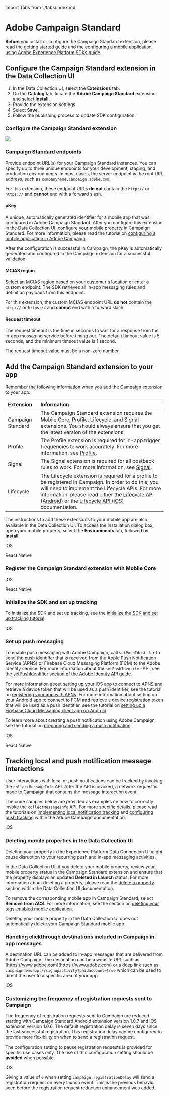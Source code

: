 import Tabs from './tabs/index.md'

# Adobe Campaign Standard

<InlineAlert variant="info" slots="text"/>

**Before** you install or configure the Campaign Standard extension, please read the [getting started guide](../getting-started/create-a-mobile-property.md) and the [configuring a mobile application using Adobe Experience Platform SDKs guide](https://experienceleague.adobe.com/docs/campaign-standard/using/administrating/configuring-channels/configuring-a-mobile-application.html).

## Configure the Campaign Standard extension in the Data Collection UI

1. In the Data Collection UI, select the **Extensions** tab.
2. On the **Catalog** tab, locate the **Adobe Campaign Standard** extension, and select **Install**.
3. Provide the extension settings.
4. Select **Save**.
5. Follow the publishing process to update SDK configuration.

### Configure the Campaign Standard extension

![](./assets/index/configure.png)

### Campaign Standard endpoints

Provide endpoint URL(s) for your Campaign Standard instances. You can specify up to three unique endpoints for your development, staging, and production environments. In most cases, the server endpoint is the root URL address, such as `companyname.campaign.adobe.com`.

<InlineAlert variant="warning" slots="text"/>

For this extension, these endpoint URLs **do not** contain the `http://` or `https://` and **cannot** end with a forward slash.

#### pKey

A unique, automatically generated identifier for a mobile app that was configured in Adobe Campaign Standard. After you configure this extension in the Data Collection UI, configure your mobile property in Campaign Standard. For more information, please read the tutorial on [configuring a mobile application in Adobe Campaign](https://experienceleague.adobe.com/docs/campaign-standard/using/administrating/configuring-channels/configuring-a-mobile-application.html).

After the configuration is successful in Campaign, the pKey is automatically generated and configured in the Campaign extension for a successful validation.

#### MCIAS region

Select an MCIAS region based on your customer's location or enter a custom endpoint. The SDK retrieves all in-app messaging rules and definition payloads from this endpoint.

<InlineAlert variant="warning" slots="text"/>

For this extension, the custom MCIAS endpoint URL **do not** contain the `http://` or `https://` and **cannot** end with a forward slash.

#### Request timeout

The request timeout is the time in seconds to wait for a response from the in-app messaging service before timing out. The default timeout value is 5 seconds, and the minimum timeout value is 1 second.

<InlineAlert variant="warning" slots="text"/>

The request timeout value must be a non-zero number.

## Add the Campaign Standard extension to your app

Remember the following information when you add the Campaign extension to your app:

| Extension | Information |
| :--- | :--- |
| Campaign Standard | The Campaign Standard extension requires the [Mobile Core](../mobile-core/index.md), [Profile](../profile/index.md), [Lifecycle](../mobile-core/lifecycle/index.md), and [Signal](../mobile-core/signal/index.md) extensions. You should always ensure that you get the latest version of the extensions. |
| Profile | The Profile extension is required for in-app trigger frequencies to work accurately. For more information, see [Profile](../profile/index.md). |
| Signal | The Signal extension is required for all postback rules to work. For more information, see [Signal](../mobile-core/signal/index.md). |
| Lifecycle | The Lifecycle extension is required for a profile to be registered in Campaign. In order to do this, you will need to implement the Lifecycle APIs. For more information, please read either the [Lifecycle API (Android)](../mobile-core/lifecycle/android.md) or the [Lifecycle API (iOS)](../mobile-core/lifecycle/ios.md) documentation. |

<InlineAlert variant="info" slots="text"/>

The instructions to add these extensions to your mobile app are also available in the Data Collection UI. To access the installation dialog box, open your mobile property, select the **Environments** tab, followed by **Install**.

<TabsBlock orientation="horizontal" slots="heading, content" repeat="2"/>

iOS

<Tabs query="platform=ios&task=add"/>

React Native

<Tabs query="platform=react-native&task=add"/>


### Register the Campaign Standard extension with Mobile Core

<TabsBlock orientation="horizontal" slots="heading, content" repeat="2"/>

iOS

<Tabs query="platform=ios&task=register"/>

React Native

<Tabs query="platform=react-native&task=register"/>

### Initialize the SDK and set up tracking

To initialize the SDK and set up tracking, see the [initialize the SDK and set up tracking tutorial](../getting-started/track-events.md).

<TabsBlock orientation="horizontal" slots="heading, content" repeat="1"/>

iOS

<Tabs query="platform=ios&task=initialize"/>

### Set up push messaging

To enable push messaging with Adobe Campaign, call `setPushIdentifer` to send the push identifier that is received from the Apple Push Notification Service (APNS) or Firebase Cloud Messaging Platform (FCM) to the Adobe Identity service. For more information about the `setPushIdentifer` API, see the [setPushIdentifier section of the Adobe Identity API guide](../mobile-core/identity/api-reference.md#setpushidentifier).

For more information about setting up your iOS app to connect to APNS and retrieve a device token that will be used as a push identifier, see the tutorial on [registering your app with APNs](https://developer.apple.com/documentation/usernotifications/registering_your_app_with_apns?language=objc). For more information about setting up your Android app to connect to FCM and retrieve a device registration token that will be used as a push identifier, see the tutorial on [setting up a Firebase Cloud Messaging client app on Android](https://firebase.google.com/docs/cloud-messaging/android/client).

<InlineAlert variant="info" slots="text"/>

To learn more about creating a push notification using Adobe Campaign, see the tutorial on [preparing and sending a push notification](https://experienceleague.adobe.com/docs/campaign-standard/using/communication-channels/push-notifications/preparing-and-sending-a-push-notification.html).

<TabsBlock orientation="horizontal" slots="heading, content" repeat="2"/>

iOS

<Tabs query="platform=ios&task=push-messaging"/>

React Native

<Tabs query="platform=react-native&task=push-messaging"/>

## Tracking local and push notification message interactions

User interactions with local or push notifications can be tracked by invoking the `collectMessageInfo` API. After the API is invoked, a network request is made to Campaign that contains the message interaction event.

<InlineAlert variant="warning" slots="text"/>

The code samples below are provided as examples on how to correctly invoke the `collectMessageInfo` API. For more specific details, please read the tutorials on [implementing local notification tracking](https://experienceleague.adobe.com/docs/campaign-standard/using/administrating/configuring-mobile/local-tracking.html) and [configuring push tracking](https://experienceleague.adobe.com/docs/campaign-standard/using/administrating/configuring-mobile/push-tracking.html) within the Adobe Campaign documentation.

<TabsBlock orientation="horizontal" slots="heading, content" repeat="1"/>

iOS

<Tabs query="platform=ios&task=track"/>

### Deleting mobile properties in the Data Collection UI

<InlineAlert variant="warning" slots="text"/>

Deleting your property in the Experience Platform Data Connection UI might cause disruption to your recurring push and in-app messaging activities.

In the Data Collection UI, if you delete your mobile property, review your mobile property status in the Campaign Standard extension and ensure that the property displays an updated **Deleted in Launch** status. For more information about deleting a property, please read the [delete a property](https://experienceleague.adobe.com/docs/experience-platform/tags/admin/companies-and-properties.html#delete-a-property) section within the Data Collection UI documentation.

To remove the corresponding mobile app in Campaign Standard, select **Remove from ACS**. For more information, see the section on [deleting your tags-enabled mobile application](https://experienceleague.adobe.com/docs/campaign-standard/using/administrating/configuring-channels/configuring-a-mobile-application.html#delete-app).

<InlineAlert variant="warning" slots="text"/>

Deleting your mobile property in the Data Collection UI does not automatically delete your Campaign Standard mobile app.

### Handling clickthrough destinations included in Campaign in-app messages

A destination URL can be added to in-app messages that are delivered from Adobe Campaign. The destination can be a website URL such as [https://www.adobe.com](https://www.adobe.com) or a deep link such as `campaigndemoapp://signupactivity?paidaccount=true` which can be used to direct the user to a specific area of your app.

<TabsBlock orientation="horizontal" slots="heading, content" repeat="1"/>

iOS

<Tabs query="platform=ios&task=handling"/>

### Customizing the frequency of registration requests sent to Campaign

The frequency of registration requests sent to Campaign are reduced starting with Campaign Standard Android extension version 1.0.7 and iOS extension version 1.0.6. The default registration delay is seven days since the last successful registration. This registration delay can be configured to provide more flexibility on when to send a registration request.

<InlineAlert variant="warning" slots="text"/>

The configuration setting to pause registration requests is provided for specific use cases only. The use of this configuration setting should be **avoided** when possible.

<TabsBlock orientation="horizontal" slots="heading, content" repeat="1"/>

iOS

<Tabs query="platform=ios&task=customize"/>

Giving a value of `0` when setting `campaign.registrationDelay` will send a registration request on every launch event. This is the previous behavior seen before the registration request reduction enhancement was added.
